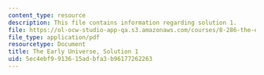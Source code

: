 ```yaml
---
content_type: resource
description: This file contains information regarding solution 1.
file: https://ol-ocw-studio-app-qa.s3.amazonaws.com/courses/8-286-the-early-universe-fall-2013/5ec4ebf9913615adbfa3b96177262263_MIT8_286F13_q1sols.pdf
file_type: application/pdf
resourcetype: Document
title: The Early Universe, Solution 1
uid: 5ec4ebf9-9136-15ad-bfa3-b96177262263
---
```

